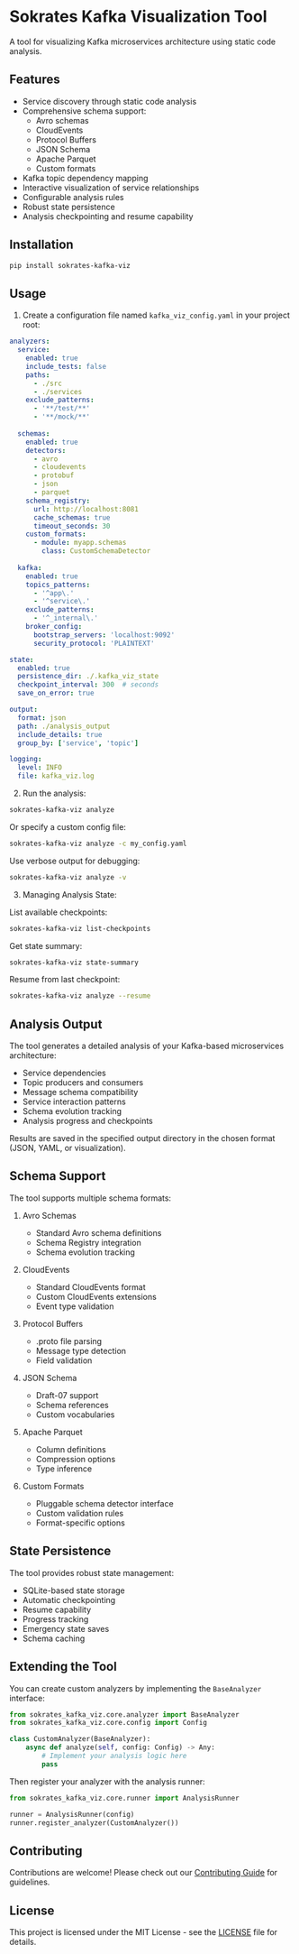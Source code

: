 # Sokrates Kafka Visualization Tool

A tool for visualizing Kafka microservices architecture using static code analysis.

## Features

- Service discovery through static code analysis
- Comprehensive schema support:
  - Avro schemas
  - CloudEvents
  - Protocol Buffers
  - JSON Schema
  - Apache Parquet
  - Custom formats
- Kafka topic dependency mapping
- Interactive visualization of service relationships
- Configurable analysis rules
- Robust state persistence
- Analysis checkpointing and resume capability

## Installation

```bash
pip install sokrates-kafka-viz
```

## Usage

1. Create a configuration file named `kafka_viz_config.yaml` in your project root:

```yaml
analyzers:
  service:
    enabled: true
    include_tests: false
    paths:
      - ./src
      - ./services
    exclude_patterns:
      - '**/test/**'
      - '**/mock/**'
  
  schemas:
    enabled: true
    detectors:
      - avro
      - cloudevents
      - protobuf
      - json
      - parquet
    schema_registry:
      url: http://localhost:8081
      cache_schemas: true
      timeout_seconds: 30
    custom_formats:
      - module: myapp.schemas
        class: CustomSchemaDetector
  
  kafka:
    enabled: true
    topics_patterns:
      - '^app\.'
      - '^service\.'
    exclude_patterns:
      - '^_internal\.'
    broker_config:
      bootstrap_servers: 'localhost:9092'
      security_protocol: 'PLAINTEXT'

state:
  enabled: true
  persistence_dir: ./.kafka_viz_state
  checkpoint_interval: 300  # seconds
  save_on_error: true

output:
  format: json
  path: ./analysis_output
  include_details: true
  group_by: ['service', 'topic']

logging:
  level: INFO
  file: kafka_viz.log
```

2. Run the analysis:

```bash
sokrates-kafka-viz analyze
```

Or specify a custom config file:

```bash
sokrates-kafka-viz analyze -c my_config.yaml
```

Use verbose output for debugging:

```bash
sokrates-kafka-viz analyze -v
```

3. Managing Analysis State:

List available checkpoints:
```bash
sokrates-kafka-viz list-checkpoints
```

Get state summary:
```bash
sokrates-kafka-viz state-summary
```

Resume from last checkpoint:
```bash
sokrates-kafka-viz analyze --resume
```

## Analysis Output

The tool generates a detailed analysis of your Kafka-based microservices architecture:

- Service dependencies
- Topic producers and consumers
- Message schema compatibility
- Service interaction patterns
- Schema evolution tracking
- Analysis progress and checkpoints

Results are saved in the specified output directory in the chosen format (JSON, YAML, or visualization).

## Schema Support

The tool supports multiple schema formats:

1. Avro Schemas
   - Standard Avro schema definitions
   - Schema Registry integration
   - Schema evolution tracking

2. CloudEvents
   - Standard CloudEvents format
   - Custom CloudEvents extensions
   - Event type validation

3. Protocol Buffers
   - .proto file parsing
   - Message type detection
   - Field validation

4. JSON Schema
   - Draft-07 support
   - Schema references
   - Custom vocabularies

5. Apache Parquet
   - Column definitions
   - Compression options
   - Type inference

6. Custom Formats
   - Pluggable schema detector interface
   - Custom validation rules
   - Format-specific options

## State Persistence

The tool provides robust state management:

- SQLite-based state storage
- Automatic checkpointing
- Resume capability
- Progress tracking
- Emergency state saves
- Schema caching

## Extending the Tool

You can create custom analyzers by implementing the `BaseAnalyzer` interface:

```python
from sokrates_kafka_viz.core.analyzer import BaseAnalyzer
from sokrates_kafka_viz.core.config import Config

class CustomAnalyzer(BaseAnalyzer):
    async def analyze(self, config: Config) -> Any:
        # Implement your analysis logic here
        pass
```

Then register your analyzer with the analysis runner:

```python
from sokrates_kafka_viz.core.runner import AnalysisRunner

runner = AnalysisRunner(config)
runner.register_analyzer(CustomAnalyzer())
```

## Contributing

Contributions are welcome! Please check out our [Contributing Guide](CONTRIBUTING.md) for guidelines.

## License

This project is licensed under the MIT License - see the [LICENSE](LICENSE) file for details.